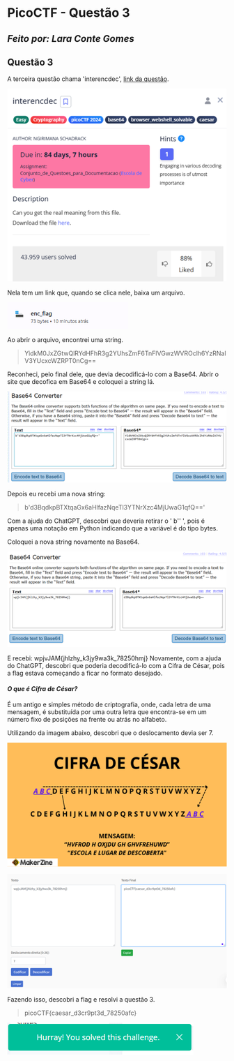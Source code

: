 # PicoCTF - Questão 3
## _Feito por: Lara Conte Gomes_

## Questão 3
A terceira questão chama 'interencdec', [link da questão](https://play.picoctf.org/practice/challenge/418). 

![Questão 3](https://github.com/lara-conte-gomes/escola_de_seguranca_cibernetica/blob/main/prints/Picture18.png?raw=true) 

Nela tem um link que, quando se clica nele, baixa um arquivo.

![Documento baixado](https://github.com/lara-conte-gomes/escola_de_seguranca_cibernetica/blob/main/prints/Picture19.png?raw=true)  

Ao abrir o arquivo, encontrei uma string.

> YidkM0JxZGtwQlRYdHFhR3g2YUhsZmF6TnFlVGwzWVROclh6YzRNalV3YUcxcWZRPT0nCg==

Reconheci, pelo final dele, que devia decodificá-lo com a Base64.
Abrir o site que decofica em Base64 e coloquei a string lá.

![Print site](https://github.com/lara-conte-gomes/escola_de_seguranca_cibernetica/blob/main/prints/Picture20.png?raw=true)   

Depois eu recebi uma nova string:

> b'd3BqdkpBTXtqaGx6aHlfazNqeTl3YTNrXzc4MjUwaG1qfQ=='

Com a ajuda do ChatGPT, descobri que deveria retirar o ' b'' ', pois é apenas uma notação em Python indicando que a variável é do tipo bytes.

Coloquei a nova string novamente na Base64.

![Print site2](https://github.com/lara-conte-gomes/escola_de_seguranca_cibernetica/blob/main/prints/Picture21.png?raw=true)    

E recebi: wpjvJAM{jhlzhy_k3jy9wa3k_78250hmj}
Novamente, com a ajuda do ChatGPT, descobri que poderia decodificá-lo com a Cifra de César, pois a flag estava começando a ficar no formato desejado.

#### _O que é Cifra de César?_
É um antigo e simples método de criptografia, onde, cada letra de uma mensagem, é substituída por uma outra letra que encontra-se em um número fixo de posições na frente ou atrás no alfabeto.

Utilizando da imagem abaixo, descobri que o deslocamento devia ser 7.

![Cifra de Cesar](https://github.com/lara-conte-gomes/escola_de_seguranca_cibernetica/blob/main/prints/Picture23.png?raw=true)  

![Cifra de Cesar site](https://github.com/lara-conte-gomes/escola_de_seguranca_cibernetica/blob/main/prints/Picture22.png?raw=true)  

Fazendo isso, descobri a flag e resolvi a questão 3.

> picoCTF{caesar_d3cr9pt3d_78250afc}

![Resolução Questão](https://github.com/lara-conte-gomes/escola_de_seguranca_cibernetica/blob/main/prints/Picture24.png?raw=true)  

